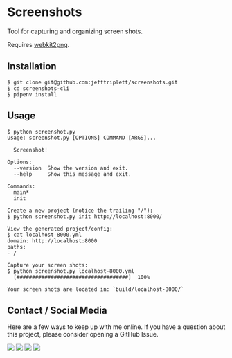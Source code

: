 # Screenshots

Tool for capturing and organizing screen shots.

Requires [webkit2png](http://www.paulhammond.org/webkit2png/).

## Installation

```shell
$ git clone git@github.com:jefftriplett/screenshots.git
$ cd screenshots-cli
$ pipenv install
```

## Usage

```shell
$ python screenshot.py
Usage: screenshot.py [OPTIONS] COMMAND [ARGS]...

  Screenshot!

Options:
  --version  Show the version and exit.
  --help     Show this message and exit.

Commands:
  main*
  init

Create a new project (notice the trailing "/"):
$ python screenshot.py init http://localhost:8000/

View the generated project/config:
$ cat localhost-8000.yml
domain: http://localhost:8000
paths:
- /

Capture your screen shots:
$ python screenshot.py localhost-8000.yml
  [####################################]  100%

Your screen shots are located in: `build/localhost-8000/`
```

## Contact / Social Media

Here are a few ways to keep up with me online. If you have a question about this project, please consider opening a GitHub Issue. 

[![](https://jefftriplett.com/assets/images/social/github.png)](https://github.com/jefftriplett)
[![](https://jefftriplett.com/assets/images/social/globe.png)](https://jefftriplett.com/)
[![](https://jefftriplett.com/assets/images/social/twitter.png)](https://twitter.com/webology)
[![](https://jefftriplett.com/assets/images/social/docker.png)](https://hub.docker.com/u/jefftriplett/)
